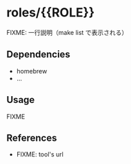# roles/{{ROLE}}
FIXME: 一行説明（make list で表示される）



## Dependencies
- homebrew
- ...



## Usage
FIXME



## References
- FIXME: tool's url

